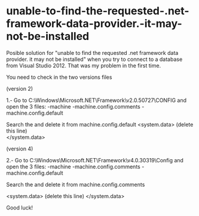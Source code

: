 # unable-to-find-the-requested-.net-framework-data-provider.-it-may-not-be-installed
Posible solution for "unable to find the requested .net framework data provider. it may not be installed" when you try to connect to a database from Visual Studio 2012. That was my problem in the first time.

You need to check in the two versions files 

(version 2)

1.- Go to C:\Windows\Microsoft.NET\Framework\v2.0.50727\CONFIG and open the 3 files: 
    -machine
    -machine.config.comments
    -machine.config.default
    
Search the <DbProviderFactories /> and delete it from machine.config.default
 <system.data>
      <DbProviderFactories /> (delete this line)  
 </system.data>
 
 (version 4)
 
 2.- Go to C:\Windows\Microsoft.NET\Framework\v4.0.30319\Config  and open the 3 files:
    -machine
    -machine.config.comments
    -machine.config.default
 
 Search the <DbProviderFactories /> and delete it from machine.config.comments
 
 <system.data>
       <DbProviderFactories /> (delete this line) 
 </system.data>
 
 
 
 Good luck!
